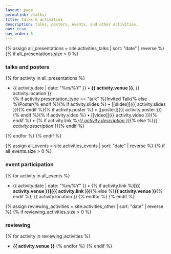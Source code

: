 ```yaml
---
layout: page
permalink: /talks/
title: talks & activities
description: talks, posters, events, and other activities.
nav: true
nav_order: 5
---
```

{% assign all_presentations = site.activities_talks | sort: "date" | reverse %}
{% if all_presentations.size > 0 %}
### talks and posters
{% for activity in all_presentations %}
* {{ activity.date | date: "%m/%Y" }} • **{{ activity.venue }}**, {{ activity.location }}  
  {% if activity.presentation_type == "talk" %}Invited Talk{% else %}Poster{% endif %}{% if activity.slides %} • [[slides]]({{ activity.slides }}){% endif %}{% if activity.poster %} • [[poster]]({{ activity.poster }}){% endif %}{% if activity.video %} • [[video]]({{ activity.video }}){% endif %} • {% if activity.link %}*<a href="{{ activity.link }}">{{ activity.description }}</a>*{% else %}*{{ activity.description }}*{% endif %}

{% endfor %}
{% endif %}

{% assign all_events = site.activities_events | sort: "date" | reverse %}
{% if all_events.size > 0 %}
### event participation
{% for activity in all_events %}
* {{ activity.date | date: "%m/%Y" }} • {% if activity.link %}**[{{ activity.venue }}]({{ activity.link }})**{% else %}**{{ activity.venue }}**{% endif %}, {{ activity.location }}
{% endfor %}
{% endif %}

{% assign reviewing_activities = site.activities_other | sort: "date" | reverse %}
{% if reviewing_activities.size > 0 %}
### reviewing
{% for activity in reviewing_activities %}
* **{{ activity.venue }}**
{% endfor %}
{% endif %}
